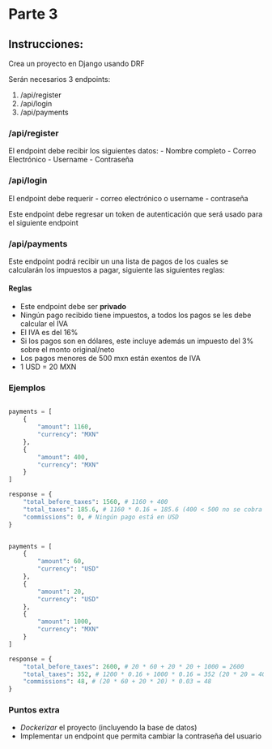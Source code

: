 # Parte 3

## Instrucciones:

Crea un proyecto en Django usando DRF

Serán necesarios 3 endpoints:

1. /api/register
2. /api/login
3. /api/payments

### /api/register

El endpoint debe recibir los siguientes datos:
    - Nombre completo
    - Correo Electrónico
    - Username
    - Contraseña

### /api/login

El endpoint debe requerir
    - correo electrónico o username
    - contraseña

Este endpoint debe regresar un token de autenticación que será usado para el siguiente endpoint

### /api/payments

Este endpoint podrá recibir un una lista de pagos de los cuales se calcularán los impuestos a pagar, siguiente las siguientes reglas:

#### Reglas
- Este endpoint debe ser **privado**
- Ningún pago recibido tiene impuestos, a todos los pagos se les debe calcular el IVA
- El IVA es del 16%
- Si los pagos son en dólares, este incluye además un impuesto del 3% sobre el monto original/neto
- Los pagos menores de 500 mxn están exentos de IVA
- 1 USD = 20 MXN


### Ejemplos


```python

payments = [ 
    { 
        "amount": 1160, 
        "currency": "MXN" 
    },
    {
        "amount": 400, 
        "currency": "MXN" 
    } 
]

response = {
    "total_before_taxes": 1560, # 1160 + 400
    "total_taxes": 185.6, # 1160 * 0.16 = 185.6 (400 < 500 no se cobra IVA)
    "commissions": 0, # Ningún pago está en USD
}

```


```python

payments = [ 
    { 
        "amount": 60, 
        "currency": "USD" 
    },
    {
        "amount": 20, 
        "currency": "USD" 
    },
    {
        "amount": 1000,
        "currency": "MXN"
    }
]

response = {
    "total_before_taxes": 2600, # 20 * 60 + 20 * 20 + 1000 = 2600
    "total_taxes": 352, # 1200 * 0.16 + 1000 * 0.16 = 352 (20 * 20 = 400 < 500 no se cobra IVA)
    "commissions": 48, # (20 * 60 + 20 * 20) * 0.03 = 48
}

```

### Puntos extra
- _Dockerizar_ el proyecto (incluyendo la base de datos)
- Implementar un endpoint que permita cambiar la contraseña del usuario
